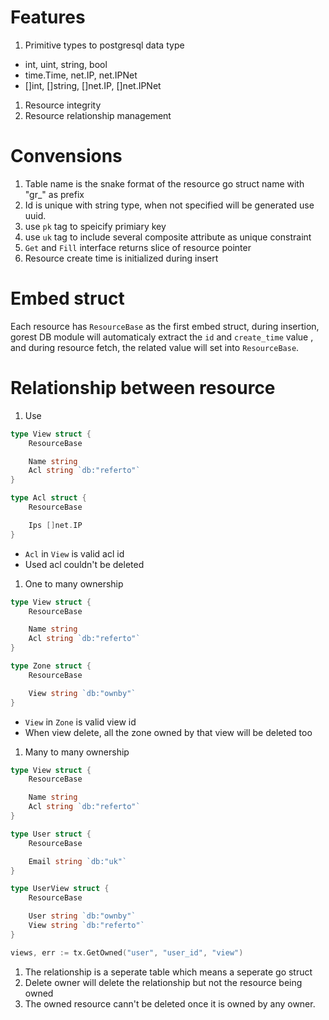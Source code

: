 # Features
1. Primitive types to postgresql data type
- int, uint, string, bool
- time.Time, net.IP, net.IPNet
- []int, []string, []net.IP, []net.IPNet
1. Resource integrity
1. Resource relationship management

# Convensions
1. Table name is the snake format of the resource go struct name with "gr_" as 
   prefix
1. Id is unique with string type, when not specified will be generated use uuid.
1. use `pk` tag to speicify primiary key
1. use `uk` tag to include several composite attribute as unique constraint
1. `Get` and `Fill` interface returns slice of resource pointer
1. Resource create time is initialized during insert

# Embed struct 
Each resource has `ResourceBase` as the first embed struct, during insertion, 
gorest DB module will automaticaly extract the `id` and `create_time` value , 
and during resource fetch, the related value will set into `ResourceBase`. 

# Relationship between resource
1. Use
```go
type View struct {
    ResourceBase 

    Name string 
    Acl string `db:"referto"`
}

type Acl struct {
    ResourceBase 

    Ips []net.IP
}
```
- `Acl` in `View` is valid acl id
- Used acl couldn't be deleted
1. One to many ownership  
```go
type View struct {
    ResourceBase

    Name string 
    Acl string `db:"referto"`
}

type Zone struct {
    ResourceBase

    View string `db:"ownby"`
}
```
- `View` in `Zone` is valid view id
- When view delete, all the zone owned by that view will be deleted too

1. Many to many ownership
```go
type View struct {
    ResourceBase

    Name string 
    Acl string `db:"referto"`
}

type User struct {
    ResourceBase

    Email string `db:"uk"`
}

type UserView struct {
    ResourceBase 

    User string `db:"ownby"`
    View string `db:"referto"`
}

views, err := tx.GetOwned("user", "user_id", "view") 
```
1. The relationship is a seperate table which means a seperate go struct
1. Delete owner will delete the relationship but not the resource being owned
1. The owned resource cann't be deleted once it is owned by any owner.
